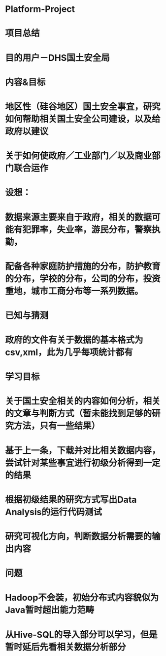 # Platform-Project

# 项目总结

# 目的用户－DHS国土安全局

# 内容&目标
# 地区性（硅谷地区）国土安全事宜，研究如何帮助相关国土安全公司建设，以及给政府以建议
# 关于如何使政府／工业部门／以及商业部门联合运作

# 设想：
# 数据来源主要来自于政府，相关的数据可能有犯罪率，失业率，游民分布，警察执勤，
# 配备各种家庭防护措施的分布，防护教育的分布，学校的分布，公司的分布，投资重地，城市工商分布等一系列数据。

# 已知与猜测
# 政府的文件有关于数据的基本格式为csv,xml，此为几乎每项统计都有

# 学习目标
# 关于国土安全相关的内容如何分析，相关的文章与判断方式（暂未能找到足够的研究方法，只有一些结果）
# 基于上一条，下载并对比相关数据内容，尝试针对某些事宜进行初级分析得到一定的结果
# 根据初级结果的研究方式写出Data Analysis的运行代码测试
# 研究可视化方向，判断数据分析需要的输出内容

# 问题
# Hadoop不会装，初始分布式内容貌似为Java暂时超出能力范畴
# 从Hive-SQL的导入部分可以学习，但是暂时延后先看相关数据分析部分

